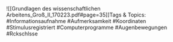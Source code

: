 
![[Grundlagen des wissenschaftlichen Arbeitens_Groß_II_170223.pdf#page=35]]Tags & Topics:
   #Informationsaufnahme
   #Aufmerksamkeit
   #Koordinaten
   #Stimulusregistriert
   #Computerprogramme
   #Augenbewegungen
   #Rckschlsse